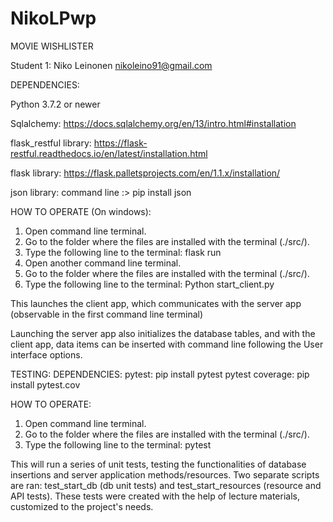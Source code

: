 # NikoLPwp
MOVIE WISHLISTER

Student 1: Niko Leinonen <nikoleino91@gmail.com>

DEPENDENCIES:

Python 3.7.2 or newer

Sqlalchemy: https://docs.sqlalchemy.org/en/13/intro.html#installation

flask_restful library: https://flask-restful.readthedocs.io/en/latest/installation.html

flask library: https://flask.palletsprojects.com/en/1.1.x/installation/

json library: command line :> pip install json

HOW TO OPERATE (On windows):

1. Open command line terminal.
2. Go to the folder where the files are installed with the terminal (./src/).
3. Type the following line to the terminal: flask run
4. Open another command line terminal.
5. Go to the folder where the files are installed with the terminal (./src/).
6. Type the following line to the terminal: Python start_client.py

This launches the client app, which communicates with the server app (observable in the first command line terminal)

Launching the server app also initializes the database tables, and with the client app, data items can be inserted with command line following the User interface options.

TESTING:
DEPENDENCIES:
pytest: pip install pytest
pytest coverage: pip install pytest.cov

HOW TO OPERATE:

1. Open command line terminal.
2. Go to the folder where the files are installed with the terminal (./src/).
3. Type the following line to the terminal: pytest

This will run a series of unit tests, testing the functionalities of database insertions and server application methods/resources.
Two separate scripts are ran: test_start_db (db unit tests) and test_start_resources (resource and API tests). These tests were created with the help of lecture materials, customized to the project's needs.

